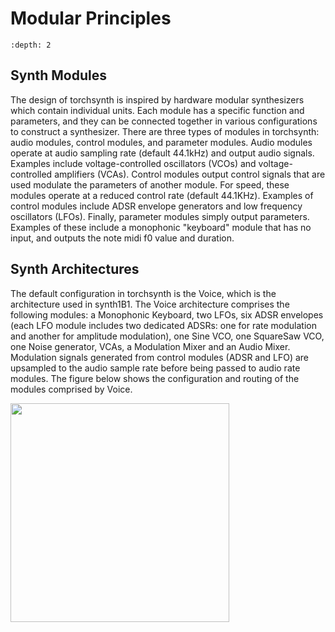 Modular Principles
==================

```{contents}
:depth: 2
```

## Synth Modules

The design of torchsynth is inspired by hardware modular synthesizers
which contain individual units. Each module has a specific function
and parameters, and they can be connected together in various
configurations to construct a synthesizer. There are three types
of modules in torchsynth: audio modules, control modules, and
parameter modules. Audio modules operate at audio sampling rate
(default 44.1kHz) and output audio signals. Examples include
voltage-controlled oscillators (VCOs) and voltage-controlled
amplifiers (VCAs). Control modules output control signals that are
used modulate the parameters of another module. For speed, these
modules operate at a reduced control rate (default 44.1KHz). Examples
of control modules include ADSR envelope generators and low frequency
oscillators (LFOs). Finally, parameter modules simply output
parameters. Examples of these include a monophonic "keyboard"
module that has no input, and outputs the note midi f0 value and
duration.


## Synth Architectures

The default configuration in torchsynth is the Voice, which is the
architecture used in synth1B1. The Voice architecture comprises the
following modules: a Monophonic Keyboard, two LFOs, six ADSR envelopes
(each LFO module includes two dedicated ADSRs: one for rate modulation
and another for amplitude modulation), one Sine VCO, one SquareSaw
VCO, one Noise generator, VCAs, a Modulation Mixer and an Audio
Mixer. Modulation signals generated from control modules (ADSR and
LFO) are upsampled to the audio sample rate before being passed to
audio rate modules. The figure below shows the configuration and
routing of the modules comprised by Voice.


<img width="350px" src="../_static/images/Voice-diagram.svg">
